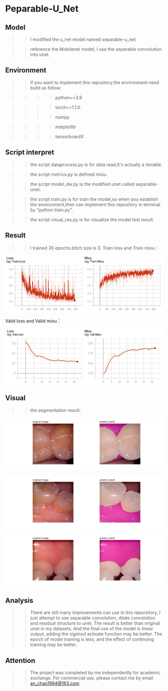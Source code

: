 # Peparable-U_Net
## Model 
>>I modified the u_net model named separable-u_net

>> reference the Mobilenet model, I use the separable convolution into unet.

## Environment
>> if you want to implement this repository.the environment need build as follow:

>>>> python==3.6 

>>>> torch==1.1.0

>>>> numpy

>>>> matplotlib

>>>> tensorboardX

## Script interpret

>> the script dataprocess.py is for data read,it's actually a iterable.

>> the script metrics.py is defined miou.

>> the script model_dw.py is the modified unet called separable-unet.

>> the script train.py is for train the model,so when you establish the environment,then can implement this repository in terminal by "python train.py".

>> the script visual_res.py is for visualize the model test result.

## Result
>> I trained 30 epochs.bitch size is 3.
>> Train loss and Train miou：

![Train loss and Train miou](images/1.png)

Valid loss and Valid miou：

![Valid loss and Valid miou](images/2.png)

## Visual
>> the segmentation result:

![segmentation result1](save_visual/1.jpg)

![segmentation result2](save_visual/2.jpg)

![segmentation result3](save_visual/3.jpg)

## Analysis
>> There are still many improvements can use in this reporsitory, I just attempt to use separable convolution, dilate convolution and residual structure to unet. The result is better than original unet in my datasets. And the final use of the model is linear output, adding the sigmiod activate function may be better. The epoch of model training is less, and the effect of continuing training may be better.

## Attention
>> The project was completed by me independently for academic exchange. For commercial use, please contact me by email an_chao1994@163.com.


